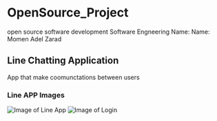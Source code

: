 # OpenSource_Project
open source software development Software Engneering   Name: Name: Momen Adel Zarad
## Line Chatting Application
App that make coomunctations between users
### Line APP Images
![Image of Line App](https://www.digitaltrends.com/wp-content/uploads/2013/05/line-app.png)
![Image of Login](http://anextweb.com/wp-content/uploads/2013/09/Line-PC-Login.png)
